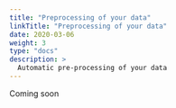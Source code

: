 ```yaml
---
title: "Preprocessing of your data"
linkTitle: "Preprocessing of your data"
date: 2020-03-06
weight: 3
type: "docs"
description: >
  Automatic pre-processing of your data
---
```


Coming soon
